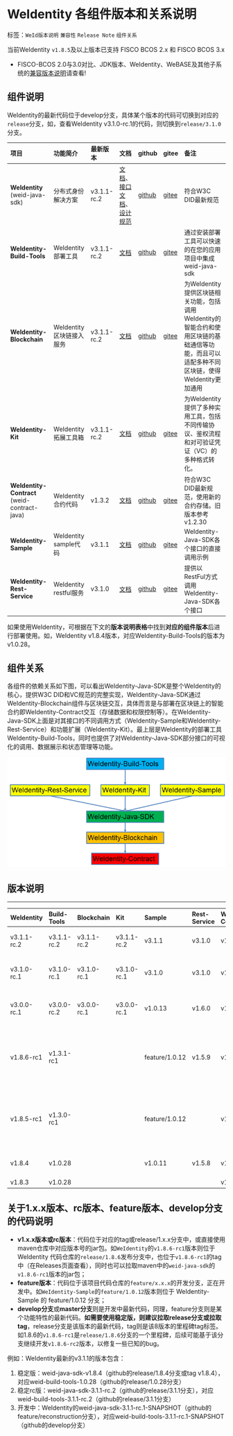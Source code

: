 # WeIdentity 各组件版本和关系说明

标签：``WeId版本说明`` ``兼容性`` ``Release Note`` ``组件关系``


当前WeIdentity `v1.8.5`及以上版本已支持 FISCO BCOS 2.x 和 FISCO BCOS 3.x
- FISCO-BCOS 2.0与3.0对比、JDK版本、WeIdentity、WeBASE及其他子系统的[兼容版本说明](https://fisco-bcos-documentation.readthedocs.io/zh_CN/latest/docs/compatibility.html)请查看!

## 组件说明

WeIdentity的最新代码位于develop分支，具体某个版本的代码可切换到对应的`release`分支，如，查看WeIdentity v3.1.0-rc.1的代码，则切换到`release/3.1.0`分支。

| 项目   |  功能简介      | 最新版本          |   文档    | github  | gitee | 备注 |
| :----    | :----          | :----           | :----    |  :----    |  :---- |:---- |
| **WeIdentity** (weid-java-sdk) |  分布式身份解决方案 |     v3.1.1-rc.2    | [文档](https://weidentity.readthedocs.io/zh_CN/latest/)、[接口文档](https://weidentity.readthedocs.io/projects/javasdk/zh_CN/latest/docs/weidentity-java-sdk-doc.html)、 [设计规范](https://weidentity.readthedocs.io/zh_CN/latest/docs/weidentity-spec.html)  | [github](https://github.com/WeBankBlockchain/WeIdentity)  | [gitee](https://gitee.com/WeBank/WeIdentity)  | 符合W3C DID最新规范  |
| **WeIdentity-Build-Tools** |  WeIdentity部署工具 |     v3.1.1-rc.2    | [文档](https://weidentity.readthedocs.io/zh_CN/latest/docs/weidentity-installation-by-web.html)  | [github](https://github.com/WeBankBlockchain/WeIdentity-Build-Tools)  | [gitee](https://gitee.com/WeBank/WeIdentity-Build-Tools)  | 通过安装部署工具可以快速的在您的应用项目中集成weid-java-sdk  |
| **WeIdentity-Blockchain** |  WeIdentity 区块链接入服务 |     v3.1.1-rc.2    | [文档](https://weidentity.readthedocs.io/zh_CN/latest/docs/weidentity-bloackchain.html)  | [github](https://github.com/WeBankBlockchain/WeIdentity-Blockchain)  | [gitee](https://gitee.com/WeBank/WeIdentity-Blockchain)  |  为WeIdentity提供区块链相关功能，包括调用WeIdentity的智能合约和使用区块链的基础通信等功能，而且可以适配多种不同区块链，使得WeIdentity更加通用 |
| **WeIdentity-Kit** |  WeIdentity 拓展工具箱 |     v3.1.1-rc.2    | [文档](https://weidentity.readthedocs.io/zh_CN/latest/docs/weidentity-kit.html)  | [github](https://github.com/WeBankBlockchain/WeIdentity-Kit)  | [gitee](https://gitee.com/WeBank/WeIdentity-Kit)  |  为WeIdentity提供了多种实用工具，包括不同传输协议、鉴权流程和对可验证凭证（VC）的多种格式转化。 |
| **WeIdentity-Contract** (weid-contract-java) |  WeIdentity 合约代码 |     v1.3.2    | [文档](https://weidentity.readthedocs.io/zh_CN/latest/docs/weidentity-contract-design.html)  | [github](https://github.com/WeBankBlockchain/WeIdentity-Contract)  | [gitee](https://gitee.com/WeBank/WeIdentity-Contract)  | 符合W3C DID最新规范，使用新的合约存储。旧版本参考v1.2.30  |
| **WeIdentity-Sample** |  WeIdentity sample代码 |     v3.1.1    | [文档](https://weidentity.readthedocs.io/zh_CN/latest/docs/weidentity-sample-tryit.html)  | [github](https://github.com/WeBankBlockchain/WeIdentity-Sample)  | [gitee](https://gitee.com/WeBank/WeIdentity-Sample)  | WeIdentity-Java-SDK各个接口的直接调用示例  |
| **WeIdentity-Rest-Service** |  WeIdentity restful服务 |     v3.1.0    | [文档](https://weidentity.readthedocs.io/zh_CN/latest/docs/weidentity-rest-design.html)  | [github](https://github.com/WeBankBlockchain/WeIdentity-Rest-Service)  | [gitee](https://gitee.com/WeBank/WeIdentity-Rest-Service)  |  提供以RestFul方式调用WeIdentity-Java-SDK各个接口 |


如果使用WeIdentity，可根据在下文的**版本说明表格**中找到**对应的组件版本**后进行部署使用。如，WeIdentity v1.8.4版本，对应WeIdentity-Build-Tools的版本为v1.0.28。

## 组件关系

各组件的依赖关系如下图，可以看出WeIdentity-Java-SDK是整个WeIdentity的核心，提供W3C DID和VC规范的完整实现，WeIdentity-Java-SDK通过WeIdentity-Blockchain组件与区块链交互，具体而言是与部署在区块链上的智能合约即WeIdentity-Contract交互（存储数据和权限控制等）。在WeIdentity-Java-SDK上面是对其接口的不同调用方式（WeIdentity-Sample和WeIdentity-Rest-Service）和功能扩展（WeIdentity-Kit）。最上层是WeIdentity的部署工具WeIdentity-Build-Tools，同时也提供了对WeIdentity-Java-SDK部分接口的可视化的调用、数据展示和状态管理等功能。

![module-relation.png](./images/module-relation.png)

## 版本说明
--------

| WeIdentity |  Build-Tools  | Blockchain  | Kit  |Sample  | Rest-Service | WeId-Contract | 备注 |
| :----    | :----     | :---- | :----| :----| :----|  :----|  :----|
|  v3.1.1-rc.2 |  v3.1.1-rc.2 | v3.1.1-rc.2 | v3.1.1-rc.2 |   v3.1.1     | v3.1.0    | v1.3.2  | 增加纯功能接口[WeIdentity v3.1.1文档](https://weidentity.readthedocs.io/zh_CN/release-3.1.1/) |
|  v3.1.0-rc.1 |  v3.1.0-rc.1 | v3.1.0-rc.1 | v3.1.0-rc.1 |   v3.1.0     | v3.1.0    | v1.3.2  | 支持数据库部署，[WeIdentity v3.1.0文档](https://weidentity.readthedocs.io/zh_CN/release-3.1.0/) |
|  v3.0.0-rc.1 |  v3.0.0-rc.2 | v3.0.0-rc.1 | v3.0.0-rc.1 |   v1.0.13     | v1.6.0    | v1.3.1  | 重构WeIdentity，[WeIdentity v3.0.0文档](https://weidentity.readthedocs.io/zh_CN/release-3.0.0/) |
|  v1.8.6-rc1 |  v1.3.1-rc1 |  |  |     feature/1.0.12     | v1.5.9    | v1.3.1  | 跟进W3C DID最新规范，重构WeId合约存储方式，[WeIdentity v1.8.6文档](https://weidentity.readthedocs.io/zh_CN/release-1.8.6/) |
|  v1.8.5-rc1  |  v1.3.0-rc1   |  |  |    feature/1.0.12    |    | v1.2.30  | web3sdk切换到java-sdk、支持国密和FISCO BCOS 3.0，[WeIdentity v1.8.5文档](https://weidentity.readthedocs.io/zh_CN/release-1.8.5/) |
|  v1.8.4  |  v1.0.28  |      |      |  v1.0.11    | v1.5.8     | v1.2.30 | **stable版**，[WeIdentity v1.8.4文档](https://weidentity.readthedocs.io/zh_CN/release-1.8.4/) |
|  v1.8.3  |  v1.0.28  |      |      |      |      | v1.2.30 | 升级log4j |


## 关于1.x.x版本、rc版本、feature版本、develop分支的代码说明
- **v1.x.x版本或rc版本**：代码位于对应的tag或release/1.x.x分支中，或直接使用maven仓库中对应版本号的jar包。如`WeIdentity`的`v1.8.6-rc1`版本则位于 WeIdentity 代码仓库的`release/1.8.6`发布分支中，也位于`v1.8.6-rc1`的tag中（在Releases页面查看），同时也可以拉取maven中的`weid-java-sdk`的`v1.8.6-rc1`版本的jar包；
- **feature版本**：代码位于该项目代码仓库的`feature/x.x.x`的开发分支，正在开发中。如`WeIdentity-Sample`的`feature/1.0.12`版本则位于 WeIdentity-Sample 的 feature/1.0.12 分支；
- **develop分支**或**master分支**则是开发中最新代码，同理，feature分支则是某个功能特性的最新代码。**如需要使用稳定版，则建议拉取release分支或拉取tag**，release分支是该版本的最新代码，tag则是该8版本的里程碑tag标签。如1.8.6的`v1.8.6-rc1`是`release/1.8.6`分支的一个里程碑，后续可能基于该分支继续开发`v1.8.6-rc2`版本，以修复一些已知的bug。

例如：WeIdentity最新的v3.1.1的版本包含：
1. 稳定版：weid-java-sdk-v1.8.4（github的release/1.8.4分支或tag v1.8.4），对应weid-build-tools-1.0.28（github的release/1.0.28分支）
2. 稳定rc版：weid-java-sdk-3.1.1-rc.2（github的release/3.1.1分支），对应weid-build-tools-3.1.1-rc.2（github的release/3.1.1分支）
3. 开发中：WeIdentity的weid-java-sdk-3.1.1-rc.1-SNAPSHOT（github的feature/reconstruction分支），对应weid-build-tools-3.1.1-rc.1-SNAPSHOT（github的develop分支）





